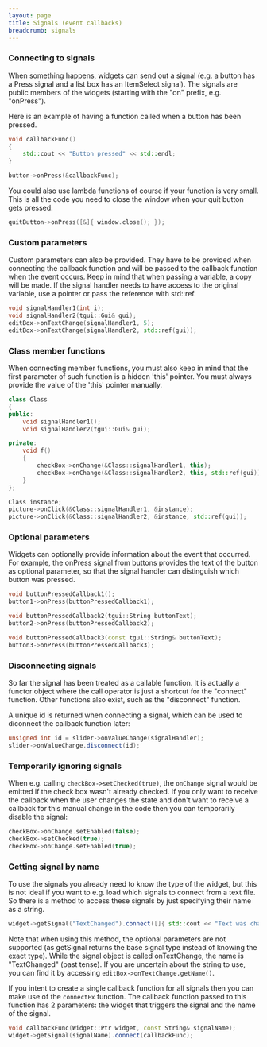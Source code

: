 ```yaml
---
layout: page
title: Signals (event callbacks)
breadcrumb: signals
---
```


### Connecting to signals
When something happens, widgets can send out a signal (e.g. a button has a Press signal and a list box has an ItemSelect signal). The signals are public members of the widgets (starting with the "on" prefix, e.g. "onPress").

Here is an example of having a function called when a button has been pressed.
```c++
void callbackFunc()
{
    std::cout << "Button pressed" << std::endl;
}

button->onPress(&callbackFunc);
```

You could also use lambda functions of course if your function is very small. This is all the code you need to close the window when your quit button gets pressed:
```c++
quitButton->onPress([&]{ window.close(); });
```


### Custom parameters

Custom parameters can also be provided. They have to be provided when connecting the callback function and will be passed to the callback function when the event occurs. Keep in mind that when passing a variable, a copy will be made. If the signal handler needs to have access to the original variable, use a pointer or pass the reference with std::ref.
```c++
void signalHandler1(int i);
void signalHandler2(tgui::Gui& gui);
editBox->onTextChange(signalHandler1, 5);
editBox->onTextChange(signalHandler2, std::ref(gui));
```


### Class member functions

When connecting member functions, you must also keep in mind that the first parameter of such function is a hidden 'this' pointer. You must always provide the value of the 'this' pointer manually.
```c++
class Class
{
public:
    void signalHandler1();
    void signalHandler2(tgui::Gui& gui);

private:
    void f()
    {
        checkBox->onChange(&Class::signalHandler1, this);
        checkBox->onChange(&Class::signalHandler2, this, std::ref(gui));
    }
};

Class instance;
picture->onClick(&Class::signalHandler1, &instance);
picture->onClick(&Class::signalHandler2, &instance, std::ref(gui));
```


### Optional parameters

Widgets can optionally provide information about the event that occurred. For example, the onPress signal from buttons provides the text of the button as optional parameter, so that the signal handler can distinguish which button was pressed.
```c++
void buttonPressedCallback1();
button1->onPress(buttonPressedCallback1);

void buttonPressedCallback2(tgui::String buttonText);
button2->onPress(buttonPressedCallback2);

void buttonPressedCallback3(const tgui::String& buttonText);
button3->onPress(buttonPressedCallback3);
```


### Disconnecting signals

So far the signal has been treated as a callable function. It is actually a functor object where the call operator is just a shortcut for the "connect" function. Other functions also exist, such as the "disconnect" function.

A unique id is returned when connecting a signal, which can be used to diconnect the callback function later:
```c++
unsigned int id = slider->onValueChange(signalHandler);
slider->onValueChange.disconnect(id);
```


### Temporarily ignoring signals

When e.g. calling `checkBox->setChecked(true)`, the `onChange` signal would be emitted if the check box wasn't already checked. If you only want to receive the callback when the user changes the state and don't want to receive a callback for this manual change in the code then you can temporarily disable the signal:
```c++
checkBox->onChange.setEnabled(false);
checkBox->setChecked(true);
checkBox->onChange.setEnabled(true);
```


### Getting signal by name

To use the signals you already need to know the type of the widget, but this is not ideal if you want to e.g. load which signals to connect from a text file. So there is a method to access these signals by just specifying their name as a string.
```c++
widget->getSignal("TextChanged").connect([]{ std::cout << "Text was changed\n"; });
```

Note that when using this method, the optional parameters are not supported (as getSignal returns the base signal type instead of knowing the exact type). While the signal object is called onTextChange, the name is "TextChanged" (past tense). If you are uncertain about the string to use, you can find it by accessing `editBox->onTextChange.getName()`.

If you intent to create a single callback function for all signals then you can make use of the `connectEx` function. The callback function passed to this function has 2 parameters: the widget that triggers the signal and the name of the signal.
```c++
void callbackFunc(Widget::Ptr widget, const String& signalName);
widget->getSignal(signalName).connect(callbackFunc);
```
